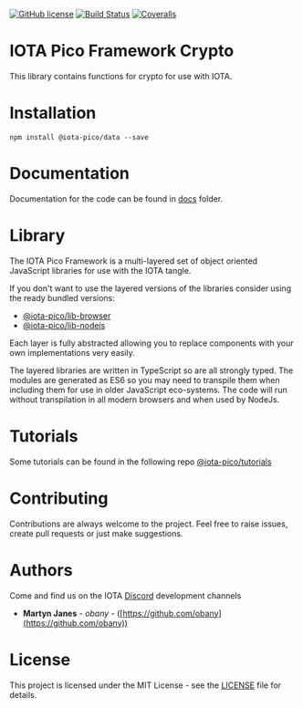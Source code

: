 [![GitHub license](https://img.shields.io/badge/license-MIT-blue.svg)](https://raw.githubusercontent.com/iota-pico/crypto/master/LICENSE) [![Build Status](https://travis-ci.org/iota-pico/crypto.svg?branch=master)](https://travis-ci.org/iota-pico/crypto) 
[![Coveralls](https://img.shields.io/coveralls/iota-pico/crypto.svg)](https://coveralls.io/github/iota-pico/crypto)

# IOTA Pico Framework Crypto

This library contains functions for crypto for use with IOTA.

# Installation

```shell
npm install @iota-pico/data --save
```

# Documentation

Documentation for the code can be found in [docs](https://github.com/iota-pico/crypto/blob/master/docs/README.md) folder.

# Library

The IOTA Pico Framework is a multi-layered set of object oriented JavaScript libraries for use with the IOTA tangle.

If you don't want to use the layered versions of the libraries consider using the  ready bundled versions:

* [@iota-pico/lib-browser](https://github.com/iota-pico/lib-browser)
* [@iota-pico/lib-nodejs](https://github.com/iota-pico/lib-nodejs)

Each layer is fully abstracted allowing you to replace components with your own implementations very easily.

The layered libraries are written in TypeScript so are all strongly typed. The modules are generated as ES6 so you may need to transpile them when including them for use in older JavaScript eco-systems. The code will run without transpilation in all modern browsers and when used by NodeJs.

# Tutorials

Some tutorials can be found in the following repo [@iota-pico/tutorials](https://github.com/iota-pico/tutorials)

# Contributing

Contributions are always welcome to the project. Feel free to raise issues, create pull requests or just make suggestions.

# Authors

Come and find us on the IOTA [Discord](https://discord.gg/JJysqe9) development channels

* **Martyn Janes** - *obany* - ([https://github.com/obany](https://github.com/obany))

# License

This project is licensed under the MIT License - see the [LICENSE](https://github.com/iota-pico/crypto/blob/master/LICENSE) file for details.
